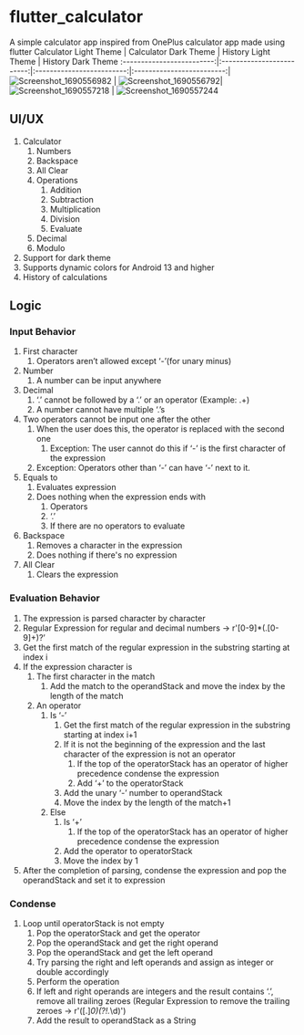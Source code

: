 # flutter_calculator
A simple calculator app inspired from OnePlus calculator app made using flutter
Calculator Light Theme | Calculator Dark Theme | History Light Theme | History Dark Theme
:-------------------------:|:-------------------------:|:-------------------------:|:-------------------------:|
![Screenshot_1690556982](https://github.com/rrstudios10/flutter_calculator/assets/70618833/f2d60b95-b12e-4fa5-b86e-74fbb20c0461) | ![Screenshot_1690556792](https://github.com/rrstudios10/flutter_calculator/assets/70618833/1d85ca69-04ca-4675-8899-f8dc3880ae2c)| ![Screenshot_1690557218](https://github.com/rrstudios10/flutter_calculator/assets/70618833/577c835a-0338-4539-9c4a-a8f0c2926097) | ![Screenshot_1690557244](https://github.com/rrstudios10/flutter_calculator/assets/70618833/4de7ad4a-b4a3-4ff2-951d-be0ddbcbc63b)



## UI/UX

1. Calculator
    1. Numbers
    2. Backspace
    3. All Clear
    4. Operations
        1. Addition
        2. Subtraction
        3. Multiplication
        4. Division
        5. Evaluate
    5. Decimal
    6. Modulo
2. Support for dark theme
3. Supports dynamic colors for Android 13 and higher
4. History of calculations


## Logic

### Input Behavior

1. First character 
    1. Operators aren’t allowed except ‘-’(for unary minus)
2. Number
    1. A number can be input anywhere
3. Decimal
    1. ‘.’ cannot be followed by a ‘.’ or an operator (Example: .+)
    2. A number cannot have multiple ‘.’s
4. Two operators cannot be input one after the other
    1. When the user does this, the operator is replaced with the second one
        1. Exception: The user cannot do this if ‘-’ is the first character of the expression
    2. Exception: Operators other than ‘-’ can have ‘-’ next to it. 
5. Equals to
    1. Evaluates expression
    2. Does nothing when the expression ends with
        1. Operators
        2. ‘.’
        3. If there are no operators to evaluate
6. Backspace
    1. Removes a character in the expression
    2. Does nothing if there's no expression
7. All Clear
    1. Clears the expression

### Evaluation Behavior

1. The expression is parsed character by character
2. Regular Expression for regular and decimal numbers → r'[0-9]*(\.[0-9]+)?’
3. Get the first match of the regular expression in the substring starting at index i
4. If the expression character is 
    1. The first character in the match
        1. Add the match to the operandStack and move the index by the length of the match
    2. An operator
        1. Is ‘-’
            1. Get the first match of the regular expression in the substring starting at index i+1
            2. If it is not the beginning of the expression and the last character of the expression is not an operator
                1. If the top of the operatorStack has an operator of higher precedence condense the expression
                2. Add ‘+’ to the operatorStack
            3. Add the unary ‘-’ number to operandStack
            4. Move the index by the length of the match+1
        2. Else
            1. Is ‘+’
                1. If the top of the operatorStack has an operator of higher precedence condense the expression
            2. Add the operator to operatorStack
            3. Move the index by 1
5. After the completion of parsing, condense the expression and pop the operandStack and set it to expression

### Condense

1. Loop until operatorStack is not empty
    1. Pop the operatorStack and get the operator
    2. Pop the operandStack and get the right operand
    3. Pop the operandStack and get the left operand
    4. Try parsing the right and left operands and assign as integer or double accordingly
    5. Perform the operation
    6. If left and right operands are integers and the result contains ‘.’, remove all trailing zeroes (Regular Expression to remove the trailing zeroes → r'([.]*0)(?!.*\d)')
    7. Add the result to operandStack as a String
